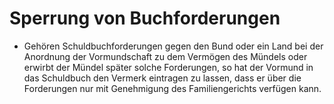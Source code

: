 # Sperrung von Buchforderungen

- Gehören Schuldbuchforderungen gegen den Bund oder ein Land bei der Anordnung der Vormundschaft zu dem Vermögen des Mündels oder erwirbt der Mündel später solche Forderungen, so hat der Vormund in das Schuldbuch den Vermerk eintragen zu lassen, dass er über die Forderungen nur mit Genehmigung des Familiengerichts verfügen kann.

